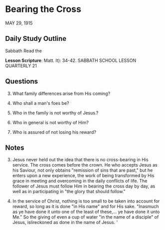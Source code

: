 # Bearing the Cross
MAY 29, 1915

## Daily Study Outline

Sabbath Read the

**Lesson Scripture**: Matt. It): 34-42. SABBATH SCHOOL LESSON QUARTERLY 21

## Questions

3. What family differences arise from His coming? 

4. Who shall a man's foes be? 

5. Who in the family is not worthy of Jesus.? 

6. Who in general is not worthy of Him? 

13. Who is assured of not losing his reward? 

## Notes

3. Jesus never held out the idea that there is no cross-bearing in His service. The cross comes before the crown. He who accepts Jesus as his Saviour, not only obtains "remission of sins that are past," but he enters upon a new experience, the work of being transformed by His grace in meeting and overcoming in the daily conflicts of life. The follower of Jesus must follow Him in bearing the cross day by day, as well as in participating in "the glory that should follow."

4. In the service of Christ, nothing is too small to be taken into account for reward, so long as it is done "in His name" and for His sake. "Inasmuch as ye have done it unto one of the least of these,... ye have done it unto Me." So the giving of even a cup of water "in the name of a disciple" of Jesus, islireckoned as done in the name of Jesus. '
